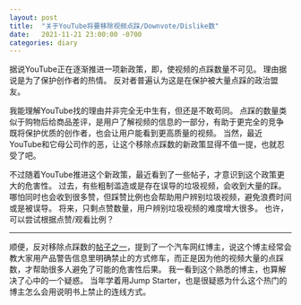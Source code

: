 ```yaml
---
layout: post
title:  "关于YouTube将要移除视频点踩/Downvote/Dislike数"
date:   2021-11-21 23:00:00 -0700
categories: diary
---
```


据说YouTube正在逐渐推进一项新政策，即，使视频的点踩数量不可见。
理由据说是为了保护创作者的热情。
反对者普遍认为这是在保护被大量点踩的政治盟友。

我能理解YouTube找的理由并非完全无中生有，但还是不敢苟同。
点踩的数量类似于购物后给商品差评，是用户了解视频的信息的一部分，有助于更完全的竞争
既将保护优质的创作者，也会让用户能看到更高质量的视频。
当然，最近YouTube和它母公司作的恶，让这个移除点踩数的新政策显得不值一提，也就忍受了吧。

不过随着YouTube推进这个新政策，最近看到了一些帖子，才意识到这个政策更大的危害性。
过去，有些粗制滥造或是存在误导的垃圾视频，会收到大量的踩。
哪怕同时也会收到很多赞，但踩赞比例也会帮助用户辨别垃圾视频，避免浪费时间或是被误导。
将来，只剩点赞数量，用户辨别垃圾视频的难度增大很多。
也许，可以尝试根据点赞/观看比例？

---

顺便，反对移除点踩数的[帖子之一](https://www.reddit.com/r/lintj/comments/qzfm3f/youtubes_new_change_removing_visible_dislikes_is/?utm_source=share&utm_medium=web2x&context=3)，提到了一个汽车网红博主，说这个博主经常会教大家用产品警告信息里明确禁止的方式修车，而正是因为他的视频大量的点踩数，才帮助很多人避免了可能的危害性后果。
我一看到这个熟悉的博主，也算解决了心中的一个疑惑。
当年学着用Jump Starter，也是很疑惑为什么这个热门的博主怎么会用说明书上禁止的连线方式。
